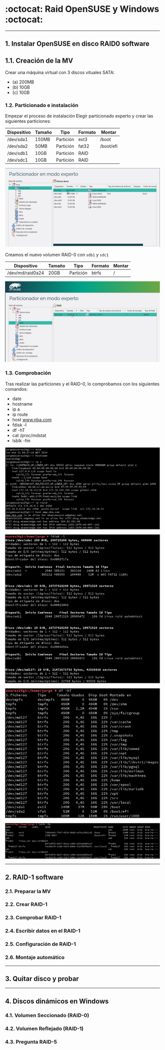 
# :octocat: Raid OpenSUSE y Windows :octocat:

---

## 1. Instalar OpenSUSE en disco RAID0 software

## 1.1. Creación de la MV

Crear una máquina virtual con 3  discos vituales SATA:
* (a) 200MB
* (b) 10GB
* (c) 10GB

### 1.2. Particionado e instalación

Empezar el proceso de instalación
Elegir particionado experto y crear las siguientes particiones:

Dispositivo | Tamaño | Tipo | Formato | Montar
----------- | ------ | ---- | ------- | ------
/dev/sda1 | 150MB | Partición | ext3 | /boot
/dev/sda2 | 50MB | Partición | fat32 | /boot/efi
/dev/sdb1 | 10GB | Partición | RAID |
/dev/sdc1 | 10GB | Partición | RAID |

![Particiones de OpenSUSE](https://github.com/jsuabur/idp1819-jorge-suarez/blob/master/SegundoTrimestre/Unidad3/A2_Raid-OpenSUSE-y-Windows/images/particiones-opensuse.png)

Creamos el nuevo volumen RAID-0 con `sdb1` y `sdc1`

Dispositivo | Tamaño | Tipo | Formato | Montar
----------- | ------ | ---- | ------- | ------
/dev/md/raid0a24 | 20GB | Partición | btrfs | /

![Raid0 de OpenSUSE](https://github.com/jsuabur/idp1819-jorge-suarez/blob/master/SegundoTrimestre/Unidad3/A2_Raid-OpenSUSE-y-Windows/images/raid0-suse.png)

### 1.3. Comprobación

Tras realizar las particiones y el RAID-0, lo comprobamos con los siguientes comandos:
* date
* hostname
* ip a
* ip route
* host www.nba.com
* fdisk -l
* df -hT
* cat /proc/mdstat
* lsblk -fm

![Raid0 de OpenSUSE](https://github.com/jsuabur/idp1819-jorge-suarez/blob/master/SegundoTrimestre/Unidad3/A2_Raid-OpenSUSE-y-Windows/images/comp1-opensuse.png)

![Raid0 de OpenSUSE](https://github.com/jsuabur/idp1819-jorge-suarez/blob/master/SegundoTrimestre/Unidad3/A2_Raid-OpenSUSE-y-Windows/images/comp2-opensuse.png)

![Raid0 de OpenSUSE](https://github.com/jsuabur/idp1819-jorge-suarez/blob/master/SegundoTrimestre/Unidad3/A2_Raid-OpenSUSE-y-Windows/images/comp3-opensuse.png)

![Raid0 de OpenSUSE](https://github.com/jsuabur/idp1819-jorge-suarez/blob/master/SegundoTrimestre/Unidad3/A2_Raid-OpenSUSE-y-Windows/images/comp4-opensuse.png)

---

## 2. RAID-1 software



### 2.1. Preparar la MV



### 2.2. Crear RAID-1



### 2.3. Comprobar RAID-1



### 2.4. Escribir datos en el RAID-1



### 2.5. Configuración de RAID-1



### 2.6. Montaje automático



---

## 3. Quitar disco y probar



---

## 4. Discos dinámicos en Windows



### 4.1. Volumen Seccionado (RAID-0)



### 4.2. Volumen Reflejado (RAID-1)



### 4.3. Pregunta RAID-5
